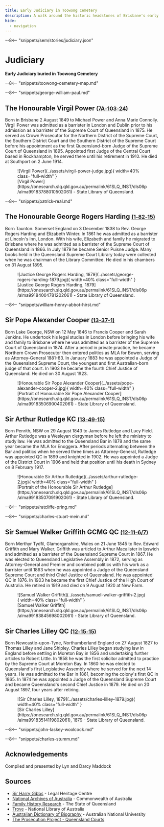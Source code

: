 ```yaml
---
title: Early Judiciary in Toowong Cemetery
description: A walk around the historic headstones of Brisbane's early Judges
hide:
  - navigation
---
```


--8<-- "snippets/sem/stories/judiciary.json"

# Judiciary  

**Early Judiciary buried in Toowong Cemetery**

--8<-- "snippets/toowong-cemetery-map.md"

<!-- 
???+ directions "Directions" 

    Starting point
    Walking directions to first headstone... is the grave of...
    
    ![](../assets/404.png){ width="15%" }
-->

--8<-- "snippets/george-william-paul.md"


<!--
??? directions "Directions" 

    Walking directions to next headstone... is the grave of...
    
    ![](../assets/404.png){ width="15%" }
-->

## The Honourable Virgil Power <small>[(7A‑103‑24)](https://brisbane.discovereverafter.com/profile/31872946 "Go to Memorial Information" )</small>

Born in Brisbane 2 August 1849 to Michael Power and Anna Marie Connolly. Virgil Power was admitted as a barrister in London and Dublin prior to his admission as a barrister of the Supreme Court of Queensland in 1875. He served as Crown Prosecutor for the Northern District of the Supreme Court, the Southern District Court and the Southern District of the Supreme Court before his appointment as the first Queensland-born Judge of the Supreme Court of Queensland in 1895. Appointed first Judge of the Central Court based in Rockhampton, he served there until his retirement in 1910. He died at Southport on 2 June 1914.

<figure markdown>
  ![Virgil Power](../assets/virgil-power-judge.jpg){ width=40% class="full-width" }
  <figcaption markdown>[Virgil Power](https://onesearch.slq.qld.gov.au/permalink/61SLQ_INST/dls06p/alma99183788010502061) - State Library of Queensland.</figcaption>
</figure>

--8<-- "snippets/patrick-real.md"

## The Honourable George Rogers Harding <small>[(1‑82‑15)](https://brisbane.discovereverafter.com/profile/31757389 "Go to Memorial Information" )</small>

Born Taunton. Somerset England on 3 December 1838 to Rev. George Rogers Harding and Elizabeth Winter. In 1861 he was admitted as a barrister at Lincoln's Inn, London. With his wife, Elizabeth and family he migrated to Brisbane where he was admitted as a barrister of the Supreme Court of Queensland in 1866. In July 1879 he became Senior Puisne Judge. Many books held in the Queensland Supreme Court Library today were collected when he was chairman of the Library Committee. He died in his chambers on 31 August 1895.

<figure markdown>
  ![Justice George Rogers Harding, 1879](../assets/george-rogers-harding-1879.jpg){ width=40% class="full-width" }
  <figcaption markdown>[Justice George Rogers Harding, 1879](https://onesearch.slq.qld.gov.au/permalink/61SLQ_INST/dls06p/alma99184004781202061) - State Library of Queensland.</figcaption>
</figure>

--8<-- "snippets/william-henry-abbot-hirst.md"

## Sir Pope Alexander Cooper <small>[(13‑37‑1)](https://brisbane.discovereverafter.com/profile/31799132 "Go to Memorial Information" )</small>

Born Lake George, NSW on 12 May 1846 to Francis Cooper and Sarah Jenkins. He undertook his legal studies in London before bringing his wife and family to Brisbane where he was admitted as a barrister of the Supreme Court of Queensland in 1874. After a period in private practice, he became Northern Crown Prosecutor then entered politics as MLA for Bowen, serving as Attorney-General 1881-83. In January 1883 he was appointed a Judge of the Queensland Supreme Court, the youngest and first Australian-born judge of that court. In 1903 he became the fourth Chief Justice of Queensland. He died on 30 August 1923.

<figure markdown>
  ![Honourable Sir Pope Alexander Cooper](../assets/pope-alexander-cooper-2.jpg){ width=40% class="full-width" }
  <figcaption markdown>[Portrait of Honourable Sir Pope Alexander Cooper](https://onesearch.slq.qld.gov.au/permalink/61SLQ_INST/dls06p/alma99183506900402061) - State Library of Queensland.</figcaption>
</figure>

## Sir Arthur Rutledge KC <small>[(13‑49‑15)](https://brisbane.discovereverafter.com/profile/32021020 "Go to Memorial Information" )</small>

Born Penrith, NSW on 29 August 1843 to James Rutledge and Lucy Field. Arthur Rutledge was a Wesleyan clergyman before he left the ministry to study law. He was admitted to the Queensland Bar in 1878 and the same year became the MLA for Enoggera. After periods alternating between the Bar and politics when he served three times as Attorney-General, Rutledge was appointed QC in 1899 and knighted in 1902. He was appointed a Judge of the District Court in 1906 and held that position until his death in Sydney on 8 February 1917.

<figure markdown>
  ![Honourable Sir Arthur Rutledge](../assets/arthur-rutledge-2.jpg){ width=40% class="full-width" }
  <figcaption markdown>[Portrait of the Honourable Sir Arthur Rutledge](https://onesearch.slq.qld.gov.au/permalink/61SLQ_INST/dls06p/alma99183507091902061) - State Library of Queensland.</figcaption>
</figure>

--8<-- "snippets/ratcliffe-pring.md"

--8<-- "snippets/charles-stuart-mein.md"

## Sir Samuel Walker Griffith GCMG QC <small>[(12‑11‑6/7)](https://brisbane.discovereverafter.com/profile/31688994 "Go to Memorial Information" )</small>

Born Merthyr Tydfil, Glamorganshire, Wales on 21 June 1845 to Rev. Edward Griffith and Mary Walker. Griffith was articled to Arthur Macalister in Ipswich and admitted as a barrister of the Queensland Supreme Court in 1867. He was elected to Queensland Legislative Assembly in 1872, serving as Attorney-General and Premier and combined politics with his work as a barrister until 1893 when he was appointed a Judge of the Queensland Supreme Court and third Chief Justice of Queensland. He was appointed QC in 1876. In 1903 he became the first Chief Justice of the High Court of Australia. He retired in 1919 and died on 9 August 1920 at New Farm.

<figure markdown>
  ![Samuel Walker Griffith](../assets/samuel-walker-griffith-2.jpg){ width=40% class="full-width" }
  <figcaption markdown>[Samuel Walker Griffith](https://onesearch.slq.qld.gov.au/permalink/61SLQ_INST/dls06p/alma99183845698002061) - State Library of Queensland.</figcaption>
</figure>

## Sir Charles Lilley QC <small>[(12‑15‑15)](https://brisbane.discovereverafter.com/profile/32018715 "Go to Memorial Information" )</small>

Born Newcastle-upon-Tyne, Northumberland England on 27 August 1827 to Thomas Lilley and Jane Shipley. Charles Lilley began studying law in England before settling in Moreton Bay in 1856 and undertaking further articles to Robert Little. In 1858 he was the first solicitor admitted to practice by the Supreme Court at Moreton Bay. In 1860 he was elected to Queensland's first Legislative Assembly where he served for the next 14 years. He was admitted to the Bar in 1861, becoming the colony's first QC in 1865. In 1874 he was appointed a Judge of the Queensland Supreme Court and became Queensland's second Chief Justice in 1879. He died on 20 August 1897, four years after retiring.

<figure markdown>
  ![Sir Charles Lilley, 1879](../assets/charles-lilley-1879.jpg){ width=40% class="full-width" }
  <figcaption markdown>[Sir Charles Lilley](https://onesearch.slq.qld.gov.au/permalink/61SLQ_INST/dls06p/alma99183514119802061), 1879 - State Library of Queensland.</figcaption>
</figure>

--8<-- "snippets/john-laskey-woolcock.md"

--8<-- "snippets/charles-stumm.md"

## Acknowledgements

Compiled and presented by Lyn and Darcy Maddock

## Sources

- [Sir Harry Gibbs](https://legalheritage.sclqld.org.au) - Legal Heritage Centre
- [National Archives of Australia](https://www.naa.gov.au) - Commonwealth of Australia
- [Family History Research](https://www.familyhistory.bdm.qld.gov.au) - The State of Queensland
- [Trove](https://trove.nla.gov.au) - National Library of Australia
- [Australian Dictionary of Biography](https://adb.anu.edu.au) - Australian National University
- [The Prosecution Project - Queensland Courts](https://prosecutionproject.griffith.edu.au/other-resources/queensland-courts/)

<!--
<div class="noprint" markdown="1">

## Brochure

**[Download this walk](../assets/guides/judiciary.pdf)** - designed to be printed and folded in half to make an A5 brochure.

</div>
-->
